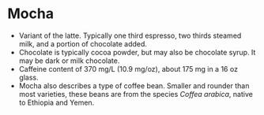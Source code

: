 Mocha
=====

* Variant of the latte. Typically one third espresso, two thirds steamed milk, and a portion of chocolate added.
* Chocolate is typically cocoa powder, but may also be chocolate syrup. It may be dark or milk chocolate.
* Caffeine content of 370 mg/L (10.9 mg/oz), about 175 mg in a 16 oz glass.
* Mocha also describes a type of coffee bean. Smaller and rounder than most varieties, these beans are from the species _Coffea arabica_, native to Ethiopia and Yemen.

